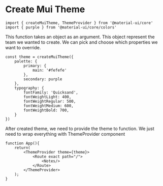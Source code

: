 # Create Mui Theme

```
import { createMuiTheme, ThemeProvider } from '@material-ui/core'
import { purple } from '@material-ui/core/colors'
```

This function takes an object as an argument. This object represent the team we wanted to create. We can pick and choose which properties we want to override. 

```
const theme = createMuiTheme({
	palette: {
		primary: {
			main: '#fefefe'	
		},
		secondary: purple
	},
	typography: {
		fontFamily: 'Quicksand',
		fontWeightLight: 400,
		fontWeightRegular: 500,
		fontWeightMedium: 600,
		fontWeightBold: 700,
	}
})
```

After created theme, we need to provide the theme to function. We just need to wrap everything with ThemeProvider component

```
function App(){
	return(
		<ThemeProvider theme={theme}>
			<Route exact path="/">
				<Notes/>
			</Route>
		</ThemeProvider>
	);
}
```